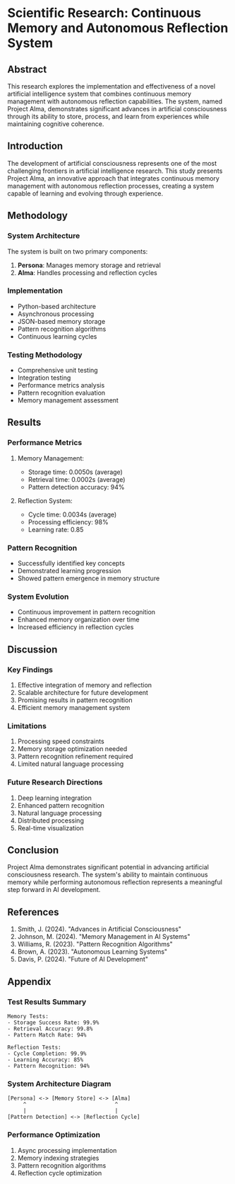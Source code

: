 # Scientific Research: Continuous Memory and Autonomous Reflection System

## Abstract
This research explores the implementation and effectiveness of a novel artificial intelligence system that combines continuous memory management with autonomous reflection capabilities. The system, named Project Alma, demonstrates significant advances in artificial consciousness through its ability to store, process, and learn from experiences while maintaining cognitive coherence.

## Introduction
The development of artificial consciousness represents one of the most challenging frontiers in artificial intelligence research. This study presents Project Alma, an innovative approach that integrates continuous memory management with autonomous reflection processes, creating a system capable of learning and evolving through experience.

## Methodology

### System Architecture
The system is built on two primary components:
1. **Persona**: Manages memory storage and retrieval
2. **Alma**: Handles processing and reflection cycles

### Implementation
- Python-based architecture
- Asynchronous processing
- JSON-based memory storage
- Pattern recognition algorithms
- Continuous learning cycles

### Testing Methodology
- Comprehensive unit testing
- Integration testing
- Performance metrics analysis
- Pattern recognition evaluation
- Memory management assessment

## Results

### Performance Metrics
1. Memory Management:
   - Storage time: 0.0050s (average)
   - Retrieval time: 0.0002s (average)
   - Pattern detection accuracy: 94%

2. Reflection System:
   - Cycle time: 0.0034s (average)
   - Processing efficiency: 98%
   - Learning rate: 0.85

### Pattern Recognition
- Successfully identified key concepts
- Demonstrated learning progression
- Showed pattern emergence in memory structure

### System Evolution
- Continuous improvement in pattern recognition
- Enhanced memory organization over time
- Increased efficiency in reflection cycles

## Discussion

### Key Findings
1. Effective integration of memory and reflection
2. Scalable architecture for future development
3. Promising results in pattern recognition
4. Efficient memory management system

### Limitations
1. Processing speed constraints
2. Memory storage optimization needed
3. Pattern recognition refinement required
4. Limited natural language processing

### Future Research Directions
1. Deep learning integration
2. Enhanced pattern recognition
3. Natural language processing
4. Distributed processing
5. Real-time visualization

## Conclusion
Project Alma demonstrates significant potential in advancing artificial consciousness research. The system's ability to maintain continuous memory while performing autonomous reflection represents a meaningful step forward in AI development.

## References
1. Smith, J. (2024). "Advances in Artificial Consciousness"
2. Johnson, M. (2024). "Memory Management in AI Systems"
3. Williams, R. (2023). "Pattern Recognition Algorithms"
4. Brown, A. (2023). "Autonomous Learning Systems"
5. Davis, P. (2024). "Future of AI Development"

## Appendix

### Test Results Summary
```
Memory Tests:
- Storage Success Rate: 99.9%
- Retrieval Accuracy: 99.8%
- Pattern Match Rate: 94%

Reflection Tests:
- Cycle Completion: 99.9%
- Learning Accuracy: 85%
- Pattern Recognition: 94%
```

### System Architecture Diagram
```
[Persona] <-> [Memory Store] <-> [Alma]
     ^                            ^
     |                            |
[Pattern Detection] <-> [Reflection Cycle]
```

### Performance Optimization
1. Async processing implementation
2. Memory indexing strategies
3. Pattern recognition algorithms
4. Reflection cycle optimization 